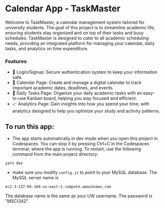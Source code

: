 # Calendar App - TaskMaster
Welcome to TaskMaster, a calendar management system tailored for university students. The goal of this project is to streamline academic life, ensuring students stay organized and on top of their tasks and busy schedules. TaskMaster is designed to cater to all academic scheduling needs, providing an integrated platform for managing your calendar, daily tasks, and analytics on time expenditure.

### Features
- 🔐 Login/Signup: Secure authentication system to keep your information safe.
- 📅 Calendar Page: Create and manage a digital calendar to track important academic dates, deadlines, and events.
- 📝 Daily Tasks Page: Organize your daily academic tasks with an easy-to-use Kanban board, helping you stay focused and efficient.
- 📈 Analytics Page: Gain insights into how you spend your time, with analytics designed to help you optimize your study and activity patterns.


## To run this app: 
- The app starts automatically in dev mode when you open this project in Codespaces. You can stop it by pressing Ctrl+C in the Codespaces terminal, where the app is running. To restart, use the following command from the main project directory:

```
yarn dev
``` 

- make sure you modify `config.js` to point to your MySQL database. The MySQL server name is

```
ec2-3-137-65-169.us-east-2.compute.amazonaws.com
```

  The database name is the same as your UW username.
  The password is "MSCI342".





